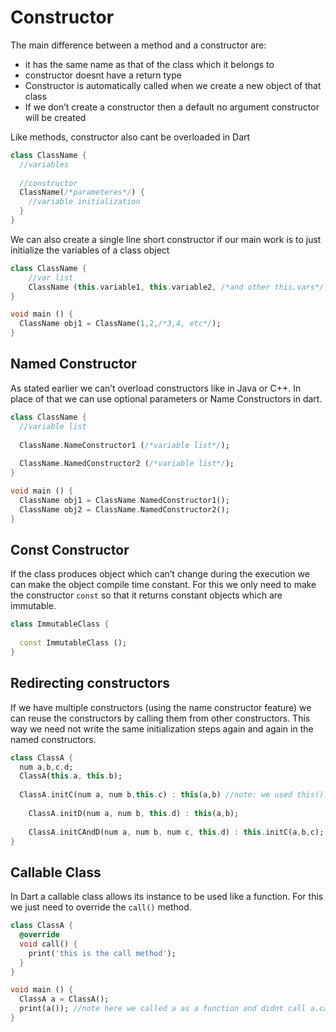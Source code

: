 # Constructor

The main difference between a method and a constructor are:

- it has the same name as that of the class which it belongs to
- constructor doesnt have a return type
- Constructor is automatically called when we create a new object of that class
- If we don’t create a constructor then a default no argument constructor will be created

Like methods, constructor also cant be overloaded in Dart



```dart
class ClassName {
  //variables
  
  //constructor
  ClassName(/*parameteres*/) {
    //variable initialization
  }
}
```

We can also create a single line short constructor if our main work is to just initialize the variables of a class object

```dart
class ClassName {
	//var list
	ClassName (this.variable1, this.variable2, /*and other this.vars*/)
}

void main () {
  ClassName obj1 = ClassName(1,2,/*3,4, etc*/);
}
```

## Named Constructor

As stated earlier we can’t overload constructors like in Java or C++. In place of that we can use optional parameters or Name Constructors in dart.

```dart
class ClassName {
  //variable list
  
  ClassName.NameConstructor1 (/*variable list*/);
  
  ClassName.NamedConstructor2 (/*variable list*/);
}

void main () {
  ClassName obj1 = ClassName.NamedConstructor1();
  ClassName obj2 = ClassName.NamedConstructor2();
}
```

## Const Constructor

If the class produces object which can’t change during the execution we can make the object compile time constant. For this we only need to make the constructor `const` so that it returns constant objects which are immutable.

```dart
class ImmutableClass {
  
  const ImmutableClass ();
}
```

## Redirecting constructors

If we have multiple constructors (using the name constructor feature) we can reuse the constructors by calling them from other constructors. This way we need not write the same initialization steps again and again in the named constructors.

```dart
class ClassA {
  num a,b,c,d;
  ClassA(this.a, this.b);
  
  ClassA.initC(num a, num b,this.c) : this(a,b) //note: we used this() to call the constructor and not the name
    
    ClassA.initD(num a, num b, this.d) : this(a,b);
    
    ClassA.initCAndD(num a, num b, num c, this.d) : this.initC(a,b,c); //note: as the constructor we need to initialize C is a named constructor thats why we use this.NameConstrutor() way of calling the constructor
}
```



## Callable Class

In Dart a callable class allows its instance to be used like a function. For this we just need to override the `call()` method.

```dart
class ClassA {
  @override
  void call() {
    print('this is the call method');
  }
}

void main () {
  ClassA a = ClassA();
  print(a()); //note here we called a as a function and didnt call a.call()
}
```

